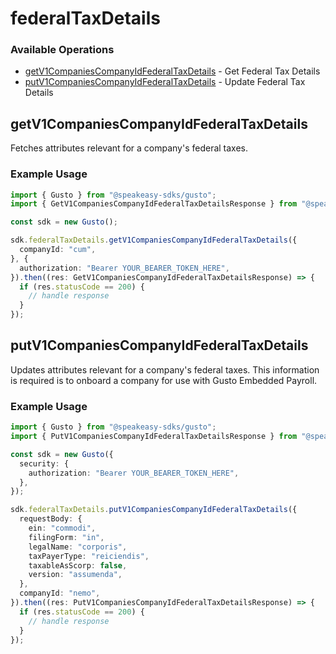# federalTaxDetails

### Available Operations

* [getV1CompaniesCompanyIdFederalTaxDetails](#getv1companiescompanyidfederaltaxdetails) - Get Federal Tax Details
* [putV1CompaniesCompanyIdFederalTaxDetails](#putv1companiescompanyidfederaltaxdetails) - Update Federal Tax Details

## getV1CompaniesCompanyIdFederalTaxDetails

Fetches attributes relevant for a company's federal taxes.

### Example Usage

```typescript
import { Gusto } from "@speakeasy-sdks/gusto";
import { GetV1CompaniesCompanyIdFederalTaxDetailsResponse } from "@speakeasy-sdks/gusto/dist/sdk/models/operations";

const sdk = new Gusto();

sdk.federalTaxDetails.getV1CompaniesCompanyIdFederalTaxDetails({
  companyId: "cum",
}, {
  authorization: "Bearer YOUR_BEARER_TOKEN_HERE",
}).then((res: GetV1CompaniesCompanyIdFederalTaxDetailsResponse) => {
  if (res.statusCode == 200) {
    // handle response
  }
});
```

## putV1CompaniesCompanyIdFederalTaxDetails

Updates attributes relevant for a company's federal taxes. This information is required is to onboard a company for use with Gusto Embedded Payroll.

### Example Usage

```typescript
import { Gusto } from "@speakeasy-sdks/gusto";
import { PutV1CompaniesCompanyIdFederalTaxDetailsResponse } from "@speakeasy-sdks/gusto/dist/sdk/models/operations";

const sdk = new Gusto({
  security: {
    authorization: "Bearer YOUR_BEARER_TOKEN_HERE",
  },
});

sdk.federalTaxDetails.putV1CompaniesCompanyIdFederalTaxDetails({
  requestBody: {
    ein: "commodi",
    filingForm: "in",
    legalName: "corporis",
    taxPayerType: "reiciendis",
    taxableAsScorp: false,
    version: "assumenda",
  },
  companyId: "nemo",
}).then((res: PutV1CompaniesCompanyIdFederalTaxDetailsResponse) => {
  if (res.statusCode == 200) {
    // handle response
  }
});
```

